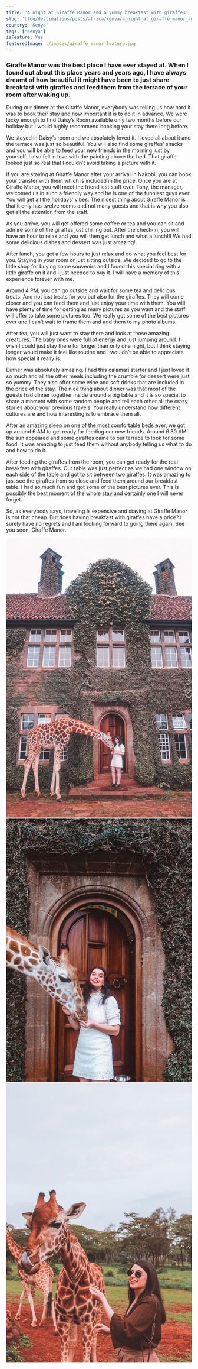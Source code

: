 ```yaml
---
title: 'A night at Giraffe Manor and a yummy breakfast with giraffes'
slug: 'blog/destinations/posts/africa/kenya/a_night_at_giraffe_manor_and_a_yummy_breakfast_with_giraffes/'
country: 'Kenya'
tags: ["Kenya"]
isFeature: Yes
featuredImage: ./images/giraffe_manor_feature.jpg
---
```


<div class='post-text'>

### Giraffe Manor was the best place I have ever stayed at. When I found out about this place years and years ago, I have always dreamt of how beautiful it might have been to just share breakfast with giraffes and feed them from the terrace of your room after waking up.

During our dinner at the Giraffe Manor, everybody was telling us how hard it was to book their stay and how important it is to do it in advance. We were lucky enough to find Daisy’s Room available only two months before our holiday but I would highly recommend booking your stay there long before.

We stayed in Daisy’s room and we absolutely loved it. I loved all about it and the terrace was just so beautiful. You will also find some giraffes’ snacks and you will be able to feed your new friends in the morning just by yourself. I also fell in love with the painting above the bed. That giraffe looked just so real that I couldn’t avoid taking a picture with it.

If you are staying at Giraffe Manor after your arrival in Nairobi, you can book your transfer with them which is included in the price. Once you are at Giraffe Manor, you will meet the friendliest staff ever. Tony, the manager, welcomed us in such a friendly way and he is one of the funniest guys ever. You will get all the holidays’ vibes. The nicest thing about Giraffe Manor is that it only has twelve rooms and not many guests and that is why you also get all the attention from the staff.

As you arrive, you will get offered some coffee or tea and you can sit and admire some of the giraffes just chilling out. After the check-in, you will have an hour to relax and you will then get lunch and what a lunch!!! We had some delicious dishes and dessert was just amazing! 

After lunch, you get a few hours to just relax and do what you feel best for you. Staying in your room or just sitting outside. We decided to go to the little shop for buying some souvenirs and I found this special ring with a little giraffe on it and I just needed to buy it. I will have a memory of this experience forever with me. 

Around 4 PM, you can go outside and wait for some tea and delicious treats. And not just treats for you but also for the giraffes. They will come closer and you can feed them and just enjoy your time with them. You will have plenty of time for getting as many pictures as you want and the staff will offer to take some pictures too. We really got some of the best pictures ever and I can’t wait to frame them and add them to my photo albums.

After tea, you will just want to stay there and look at those amazing creatures. The baby ones were full of energy and just jumping around. I wish I could just stay there for longer than only one night, but I think staying longer would make it feel like routine and I wouldn’t be able to appreciate how special it really is.

Dinner was absolutely amazing. I had this calamari starter and I just loved it so much and all the other meals including the crumble for dessert were just so yummy. They also offer some wine and soft drinks that are included in the price of the stay. The nice thing about dinner was that most of the guests had dinner together inside around a big table and it is so special to share a moment with some random people and tell each other all the crazy stories about your previous travels. You really understand how different cultures are and how interesting is to embrace them all. 

After an amazing sleep on one of the most comfortable beds ever, we got up around 6 AM to get ready for feeding our new friends. Around 6.30 AM the sun appeared and some giraffes came to our terrace to look for some food. It was amazing to just feed them without anybody telling us what to do and how to do it.

After feeding the giraffes from the room, you can get ready for the real breakfast with giraffes. Our table was just perfect as we had one window on each side of the table and got to sit between two giraffes. It was amazing to just see the giraffes from so close and feed them around our breakfast table. I had so much fun and got some of the best pictures ever. This is possibly the best moment of the whole stay and certainly one I will never forget.

So, as everybody says, traveling is expensive and staying at Giraffe Manor is not that cheap. But does having breakfast with giraffes have a price? I surely have no regrets and I am looking forward to going there again. See you soon, Giraffe Manor. 

</div>

<div class='post-images'>

 ![Image](./images/giraffe_manor_01.jpg)
 ![Image](./images/giraffe_manor_02.jpg)
 ![Image](./images/giraffe_manor_03.jpg)

</div>